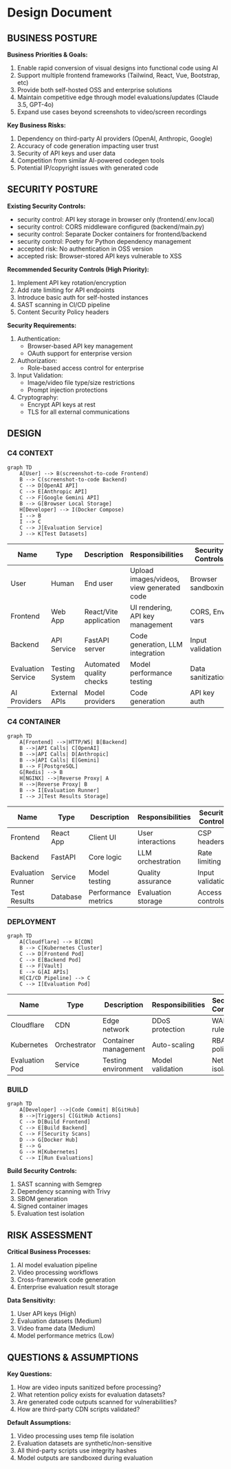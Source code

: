 # Design Document

## BUSINESS POSTURE

**Business Priorities & Goals:**
1. Enable rapid conversion of visual designs into functional code using AI
2. Support multiple frontend frameworks (Tailwind, React, Vue, Bootstrap, etc)
3. Provide both self-hosted OSS and enterprise solutions
4. Maintain competitive edge through model evaluations/updates (Claude 3.5, GPT-4o)
5. Expand use cases beyond screenshots to video/screen recordings

**Key Business Risks:**
1. Dependency on third-party AI providers (OpenAI, Anthropic, Google)
2. Accuracy of code generation impacting user trust
3. Security of API keys and user data
4. Competition from similar AI-powered codegen tools
5. Potential IP/copyright issues with generated code

## SECURITY POSTURE

**Existing Security Controls:**
- security control: API key storage in browser only (frontend/.env.local)
- security control: CORS middleware configured (backend/main.py)
- security control: Separate Docker containers for frontend/backend
- security control: Poetry for Python dependency management
- accepted risk: No authentication in OSS version
- accepted risk: Browser-stored API keys vulnerable to XSS

**Recommended Security Controls (High Priority):**
1. Implement API key rotation/encryption
2. Add rate limiting for API endpoints
3. Introduce basic auth for self-hosted instances
4. SAST scanning in CI/CD pipeline
5. Content Security Policy headers

**Security Requirements:**
1. Authentication:
   - Browser-based API key management
   - OAuth support for enterprise version
2. Authorization:
   - Role-based access control for enterprise
3. Input Validation:
   - Image/video file type/size restrictions
   - Prompt injection protections
4. Cryptography:
   - Encrypt API keys at rest
   - TLS for all external communications

## DESIGN

### C4 CONTEXT

```mermaid
graph TD
    A[User] --> B(screenshot-to-code Frontend)
    B --> C(screenshot-to-code Backend)
    C --> D[OpenAI API]
    C --> E[Anthropic API]
    C --> F[Google Gemini API]
    B --> G[Browser Local Storage]
    H[Developer] --> I(Docker Compose)
    I --> B
    I --> C
    C --> J[Evaluation Service]
    J --> K[Test Datasets]
```

| Name | Type | Description | Responsibilities | Security Controls |
|------|------|-------------|------------------|------------------|
| User | Human | End user | Upload images/videos, view generated code | Browser sandboxing |
| Frontend | Web App | React/Vite application | UI rendering, API key management | CORS, Env vars |
| Backend | API Service | FastAPI server | Code generation, LLM integration | Input validation |
| Evaluation Service | Testing System | Automated quality checks | Model performance testing | Data sanitization |
| AI Providers | External APIs | Model providers | Code generation | API key auth |

### C4 CONTAINER

```mermaid
graph TD
    A[Frontend] -->|HTTP/WS| B[Backend]
    B -->|API Calls| C[OpenAI]
    B -->|API Calls| D[Anthropic]
    B -->|API Calls| E[Gemini]
    B --> F[PostgreSQL]
    G[Redis] --> B
    H[NGINX] -->|Reverse Proxy| A
    H -->|Reverse Proxy| B
    B --> I[Evaluation Runner]
    I --> J[Test Results Storage]
```

| Name | Type | Description | Responsibilities | Security Controls |
|------|------|-------------|------------------|------------------|
| Frontend | React App | Client UI | User interactions | CSP headers |
| Backend | FastAPI | Core logic | LLM orchestration | Rate limiting |
| Evaluation Runner | Service | Model testing | Quality assurance | Input validation |
| Test Results | Database | Performance metrics | Evaluation storage | Access controls |

### DEPLOYMENT

```mermaid
graph TD
    A[Cloudflare] --> B[CDN]
    B --> C[Kubernetes Cluster]
    C --> D[Frontend Pod]
    C --> E[Backend Pod]
    E --> F[Vault]
    E --> G[AI APIs]
    H[CI/CD Pipeline] --> C
    C --> I[Evaluation Pod]
```

| Name | Type | Description | Responsibilities | Security Controls |
|------|------|-------------|------------------|------------------|
| Cloudflare | CDN | Edge network | DDoS protection | WAF rules |
| Kubernetes | Orchestrator | Container management | Auto-scaling | RBAC policies |
| Evaluation Pod | Service | Testing environment | Model validation | Network isolation |

### BUILD

```mermaid
graph TD
    A[Developer] -->|Code Commit| B[GitHub]
    B -->|Triggers| C[GitHub Actions]
    C --> D[Build Frontend]
    C --> E[Build Backend]
    C --> F[Security Scans]
    D --> G[Docker Hub]
    E --> G
    G --> H[Kubernetes]
    C --> I[Run Evaluations]
```

**Build Security Controls:**
1. SAST scanning with Semgrep
2. Dependency scanning with Trivy
3. SBOM generation
4. Signed container images
5. Evaluation test isolation

## RISK ASSESSMENT

**Critical Business Processes:**
1. AI model evaluation pipeline
2. Video processing workflows
3. Cross-framework code generation
4. Enterprise evaluation result storage

**Data Sensitivity:**
1. User API keys (High)
2. Evaluation datasets (Medium)
3. Video frame data (Medium)
4. Model performance metrics (Low)

## QUESTIONS & ASSUMPTIONS

**Key Questions:**
1. How are video inputs sanitized before processing?
2. What retention policy exists for evaluation datasets?
3. Are generated code outputs scanned for vulnerabilities?
4. How are third-party CDN scripts validated?

**Default Assumptions:**
1. Video processing uses temp file isolation
2. Evaluation datasets are synthetic/non-sensitive
3. All third-party scripts use integrity hashes
4. Model outputs are sandboxed during evaluation

